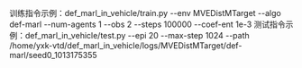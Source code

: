 训练指令示例：def_marl_in_vehicle/train.py --env MVEDistMTarget --algo def-marl --num-agents 1 --obs 2 --steps 100000 --coef-ent 1e-3
测试指令示例：def_marl_in_vehicle/test.py --epi 20 --max-step 1024 --path /home/yxk-vtd/def_marl_in_vehicle/logs/MVEDistMTarget/def-marl/seed0_1013175355
